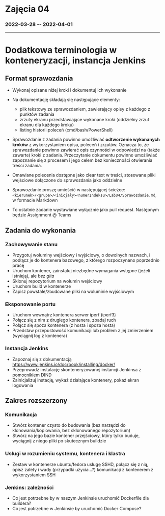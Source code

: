 # Zajęcia 04
### 2022-03-28 -- 2022-04-01
---
# Dodatkowa terminologia w konteneryzacji, instancja Jenkins

## Format sprawozdania
- Wykonaj opisane niżej kroki i dokumentuj ich wykonanie
- Na dokumentację składają się następujące elementy:
  - plik tekstowy ze sprawozdaniem, zawierający opisy z każdego z punktów zadania
  - zrzuty ekranu przedstawiające wykonane kroki (oddzielny zrzut ekranu dla każdego kroku)
  - listing historii poleceń (cmd/bash/PowerShell)
- Sprawozdanie z zadania powinno umożliwiać **odtworzenie wykonanych kroków** z wykorzystaniem opisu, poleceń i zrzutów. Oznacza to, że sprawozdanie powinno zawierać opis czynności w odpowiedzi na (także zawarte) kroki z zadania. Przeczytanie dokumentu powinno umożliwiać zapoznanie się z procesem i jego celem bez konieczności otwierania treści zadania.
- Omawiane polecenia dostępne jako clear text w treści, stosowane pliki wejściowe dołączone do sprawozdania jako oddzielne

- Sprawozdanie proszę umieścić w następującej ścieżce: ```<kierunek>/<grupa>/<inicjały><numerIndeksu>/Lab04/Sprawozdanie.md```, w formacie Markdown
- To ostatnie zadanie wystawiane wyłącznie jako pull request. Następnym będzie Assignment @ Teams

## Zadania do wykonania
### Zachowywanie stanu
* Przygotuj woluminy wejściowy i wyjściowy, o dowolnych nazwach, i podłącz je do kontenera bazowego, z którego rozpoczynano poprzednio pracę
* Uruchom kontener, zainstaluj niezbędne wymagania wstępne (jeżeli istnieją), ale *bez gita*
* Sklonuj repozytorium na wolumin wejściowy
* Uruchom build w kontenerze
* Zapisz powstałe/zbudowane pliki na woluminie wyjściowym

### Eksponowanie portu
* Uruchom wewnątrz kontenera serwer iperf (iperf3)
* Połącz się z nim z drugiego kontenera, zbadaj ruch
* Połącz się spoza kontenera (z hosta i spoza hosta)
* Przedstaw przepustowość komunikacji lub problem z jej zmierzeniem (wyciągnij log z kontenera)

### Instancja Jenkins
* Zapoznaj się z dokumentacją  https://www.jenkins.io/doc/book/installing/docker/
* Przeprowadź instalację skonteneryzowanej instancji Jenkinsa z pomocnikiem DIND
* Zainicjalizuj instację, wykaż działające kontenery, pokaż ekran logowania

## Zakres rozszerzony
### Komunikacja
* Stwórz kontener czysto do budowania (bez narzędzi do klonowania/kopiowania, bez sklonowanego repozytorium)
* Stwórz na jego bazie kontener przejściowy, który tylko buduje, wyciągnij z niego pliki po skutecznym buildzie

### Usługi w rozumieniu systemu, kontenera i klastra
* Zestaw w kontenerze ubuntu/fedora usługę SSHD, połącz się z nią, opisz zalety i wady (przypadki użycia...?) komunikacji z kontenerem z wykorzystaniem SSH

### Jenkins: zależności
* Co jest potrzebne by w naszym Jenkinsie uruchomić Dockerfile dla buildera?
* Co jest potrzebne w Jenkinsie by uruchomić Docker Compose?
